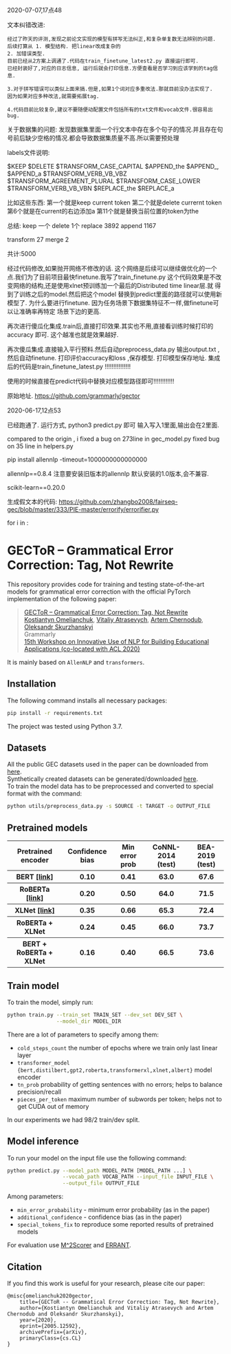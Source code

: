

2020-07-07,17点48


文本纠错改进:

    经过了昨天的评测,发现之前论文实现的模型有拼写无法纠正,和复杂单复数无法辨别的问题.
    后续打算从 1. 模型结构. 把linear改成复杂的
    2. 加错误类型.
    目前已经从2方案上调通了.代码在train_finetune_latest2.py 直接运行即可.
    已经封装好了,对应的日志信息, 运行后就会打印信息.方便查看是否学习到应该学到的tag信息.
    
    3.对于拼写错误可以类似上面来搞.但是,如果1个词对应多重改法.那就目前没办法实现了.
    因为如果对应多种改法,就需要拓展tag.
    
    4.代码目前比较复杂,建议不要随便动配置文件包括所有的txt文件和vocab文件.很容易出bug.















关于数据集的问题:
发现数据集里面一个行文本中存在多个句子的情况.并且存在句号前后缺少空格的情况.都会导致数据集质量不高.所以需要预处理














labels文件说明:

$KEEP
$DELETE
$TRANSFORM_CASE_CAPITAL
$APPEND_the
$APPEND_,
$APPEND_a
$TRANSFORM_VERB_VB_VBZ
$TRANSFORM_AGREEMENT_PLURAL
$TRANSFORM_CASE_LOWER
$TRANSFORM_VERB_VB_VBN
$REPLACE_the
$REPLACE_a


比如这些东西:
第一个就是keep current token
第二个就是delete currernt token
第6个就是在current的右边添加a
第11个就是替换当前位置的token为the


总结: keep 一个
delete 1个
replace 3892
append 1167

transform 27
merge 2

共计:5000


经过代码修改,如果抛开网络不修改的话.
这个网络是后续可以继续做优化的一个点.我们为了目前项目最快finetune.我写了train_finetune.py
这个代码效果是不改变网络的结构,还是使用xlnet预训练加一个最后的Distributed time linear层.就
得到了训练之后的model.然后把这个model 替换到predict里面的路径就可以使用新模型了.
为什么要进行finetune.
因为任务场景下数据集特征不一样,做finetune可以让准确率再特定 场景下边的更高.


再次进行傻瓜化集成.train后,直接打印效果.其实也不用,直接看训练时候打印的accuracy 即可. 这个越准也就是效果越好.

再次傻瓜集成.直接输入平行预料.然后自动preprocess_data.py 输出output.txt ,然后自动finetune. 打印评价accuracy和loss ,保存模型. 打印模型保存地址.
集成后的代码是train_finetune_latest.py !!!!!!!!!!!!!!!

使用的时候直接在predict代码中替换对应模型路径即可!!!!!!!!!!!!











原始地址.
https://github.com/grammarly/gector







2020-06-17,12点53

已经跑通了.
运行方式, python3 predict.py 即可
输入写入1里面,输出会在2里面.

compared to the origin , i fixed a bug on  273line in gec_model.py
fixed bug on 35 line in helpers.py


pip install allennlp -timeout=1000000000000000

allennlp==0.8.4   注意要安装旧版本的allennlp
默认安装的1.0版本,会不兼容.

scikit-learn==0.20.0






生成假文本的代码:
https://github.com/zhangbo2008/fairseq-gec/blob/master/333/PIE-master/errorify/errorifier.py





for i in :





# GECToR – Grammatical Error Correction: Tag, Not Rewrite

This repository provides code for training and testing state-of-the-art models for grammatical error correction with the official PyTorch implementation of the following paper:
> [GECToR – Grammatical Error Correction: Tag, Not Rewrite](https://arxiv.org/abs/2005.12592) <br>
> [Kostiantyn Omelianchuk](https://github.com/komelianchuk), [Vitaliy Atrasevych](https://github.com/atrasevych), [Artem Chernodub](https://github.com/achernodub), [Oleksandr Skurzhanskyi](https://github.com/skurzhanskyi) <br>
> Grammarly <br>
> [15th Workshop on Innovative Use of NLP for Building Educational Applications (co-located with ACL 2020)](https://sig-edu.org/bea/current) <br>

It is mainly based on `AllenNLP` and `transformers`.
## Installation
The following command installs all necessary packages:
```.bash
pip install -r requirements.txt
```
The project was tested using Python 3.7.

## Datasets
All the public GEC datasets used in the paper can be downloaded from [here](https://www.cl.cam.ac.uk/research/nl/bea2019st/#data).<br>
Synthetically created datasets can be generated/downloaded [here](https://github.com/awasthiabhijeet/PIE/tree/master/errorify).<br>
To train the model data has to be preprocessed and converted to special format with the command:
```.bash
python utils/preprocess_data.py -s SOURCE -t TARGET -o OUTPUT_FILE
```
## Pretrained models
<table>
  <tr>
    <th>Pretrained encoder</th>
    <th>Confidence bias</th>
    <th>Min error prob</th>
    <th>CoNNL-2014 (test)</th>
    <th>BEA-2019 (test)</th>
  </tr>
  <tr>
    <th>BERT <a href="https://grammarly-nlp-data-public.s3.amazonaws.com/gector/bert_0_gector.th">[link]</a></th>
    <th>0.10</th>
    <th>0.41</th>
    <th>63.0</th>
    <th>67.6</th>
  </tr>
  <tr>
    <th>RoBERTa <a href="https://grammarly-nlp-data-public.s3.amazonaws.com/gector/roberta_1_gector.th">[link]</a></th>
    <th>0.20</th>
    <th>0.50</th>
    <th>64.0</th>
    <th>71.5</th>
  </tr>
  <tr>
    <th>XLNet <a href="https://grammarly-nlp-data-public.s3.amazonaws.com/gector/xlnet_0_gector.th">[link]</a></th>
    <th>0.35</th>
    <th>0.66</th>
    <th>65.3</th>
    <th>72.4</th>
  </tr>
  <tr>
    <th>RoBERTa + XLNet</th>
    <th>0.24</th>
    <th>0.45</th>
    <th>66.0</th>
    <th>73.7</th>
  </tr>
  <tr>
    <th>BERT + RoBERTa + XLNet</th>
    <th>0.16</th>
    <th>0.40</th>
    <th>66.5</th>
    <th>73.6</th>
  </tr>
</table>

## Train model
To train the model, simply run:
```.bash
python train.py --train_set TRAIN_SET --dev_set DEV_SET \
                --model_dir MODEL_DIR
```
There are a lot of parameters to specify among them:
- `cold_steps_count` the number of epochs where we train only last linear layer
- `transformer_model {bert,distilbert,gpt2,roberta,transformerxl,xlnet,albert}` model encoder
- `tn_prob` probability of getting sentences with no errors; helps to balance precision/recall
- `pieces_per_token` maximum number of subwords per token; helps not to get CUDA out of memory

In our experiments we had 98/2 train/dev split.
## Model inference
To run your model on the input file use the following command:
```.bash
python predict.py --model_path MODEL_PATH [MODEL_PATH ...] \
                  --vocab_path VOCAB_PATH --input_file INPUT_FILE \
                  --output_file OUTPUT_FILE
```
Among parameters:
- `min_error_probability` - minimum error probability (as in the paper)
- `additional_confidence` - confidence bias (as in the paper)
- `special_tokens_fix` to reproduce some reported results of pretrained models

For evaluation use [M^2Scorer](https://github.com/nusnlp/m2scorer) and [ERRANT](https://github.com/chrisjbryant/errant).
## Citation
If you find this work is useful for your research, please cite our paper:
```
@misc{omelianchuk2020gector,
    title={GECToR -- Grammatical Error Correction: Tag, Not Rewrite},
    author={Kostiantyn Omelianchuk and Vitaliy Atrasevych and Artem Chernodub and Oleksandr Skurzhanskyi},
    year={2020},
    eprint={2005.12592},
    archivePrefix={arXiv},
    primaryClass={cs.CL}
}
```
